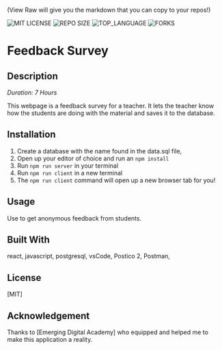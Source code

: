 (View Raw will give you the markdown that you can copy to your repos!)


![MIT LICENSE](https://img.shields.io/github/license/scottbromander/the_marketplace.svg?style=flat-square)
![REPO SIZE](https://img.shields.io/github/repo-size/scottbromander/the_marketplace.svg?style=flat-square)
![TOP_LANGUAGE](https://img.shields.io/github/languages/top/scottbromander/the_marketplace.svg?style=flat-square)
![FORKS](https://img.shields.io/github/forks/scottbromander/the_marketplace.svg?style=social)

# Feedback Survey

## Description

_Duration: 7 Hours_

This webpage is a feedback survey for a teacher. It lets the teacher know how the students are doing with the material and saves it to the database.



## Installation

1. Create a database with the name found in the data.sql file,
2. Open up your editor of choice and run an `npm install`
3. Run `npm run server` in your terminal
4. Run `npm run client` in a new terminal
5. The `npm run client` command will open up a new browser tab for you!

## Usage
Use to get anonymous feedback from students.


## Built With

react, javascript, postgresql, vsCode, Postico 2, Postman, 

## License
[MIT]


## Acknowledgement
Thanks to [Emerging Digital Academy] who equipped and helped me to make this application a reality.
